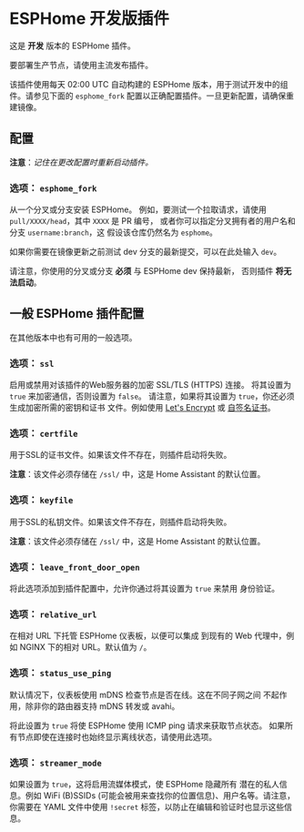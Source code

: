 # ESPHome 开发版插件

这是 **开发** 版本的 ESPHome 插件。

要部署生产节点，请使用主流发布插件。

该插件使用每天 02:00 UTC 自动构建的 ESPHome 版本，用于测试开发中的组件。请参见下面的 `esphome_fork` 配置以正确配置插件。一旦更新配置，请确保重建镜像。

## 配置

**注意**：_记住在更改配置时重新启动插件。_

### 选项： `esphome_fork`

从一个分叉或分支安装 ESPHome。
例如，要测试一个拉取请求，请使用 `pull/XXXX/head`，其中 `XXXX` 是 PR 编号，
或者你可以指定分叉拥有者的用户名和分支 `username:branch`，这
假设该仓库仍然名为 `esphome`。

如果你需要在镜像更新之前测试 dev 分支的最新提交，可以在此处输入 `dev`。

请注意，你使用的分叉或分支 **必须** 与 ESPHome dev 保持最新，
否则插件 **将无法启动**。

## 一般 ESPHome 插件配置

在其他版本中也有可用的一般选项。

### 选项： `ssl`

启用或禁用对该插件的Web服务器的加密 SSL/TLS (HTTPS) 连接。
将其设置为 `true` 来加密通信，否则设置为 `false`。
请注意，如果将其设置为 `true`，你还必须生成加密所需的密钥和证书
文件。例如使用 [Let's Encrypt](https://www.home-assistant.io/addons/lets_encrypt/)
或 [自签名证书](https://www.home-assistant.io/docs/ecosystem/certificates/tls_self_signed_certificate/)。

### 选项： `certfile`

用于SSL的证书文件。如果该文件不存在，则插件启动将失败。

**注意**：该文件必须存储在 `/ssl/` 中，这是 Home Assistant 的默认位置。

### 选项： `keyfile`

用于SSL的私钥文件。如果该文件不存在，则插件启动将失败。

**注意**：该文件必须存储在 `/ssl/` 中，这是 Home Assistant 的默认位置。

### 选项： `leave_front_door_open`

将此选项添加到插件配置中，允许你通过将其设置为 `true` 来禁用
身份验证。

### 选项： `relative_url`

在相对 URL 下托管 ESPHome 仪表板，以便可以集成
到现有的 Web 代理中，例如 NGINX 下的相对 URL。默认值为 `/`。

### 选项： `status_use_ping`

默认情况下，仪表板使用 mDNS 检查节点是否在线。这在不同子网之间
不起作用，除非你的路由器支持 mDNS 转发或 avahi。

将此设置为 `true` 将使 ESPHome 使用 ICMP ping 请求来获取节点状态。 如果所有节点即使在连接时也始终显示离线状态，请使用此选项。

### 选项： `streamer_mode`

如果设置为 `true`，这将启用流媒体模式，使 ESPHome 隐藏所有
潜在的私人信息。例如 WiFi (B)SSIDs (可能会被用来查找你的位置信息)、用户名等。请注意，你需要在 YAML 文件中使用
`!secret` 标签，以防止在编辑和验证时也显示这些信息。